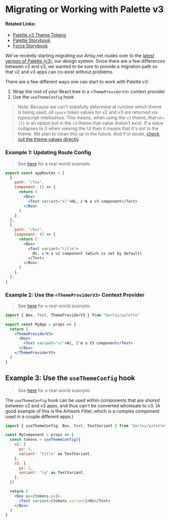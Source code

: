 # Migrating or Working with Palette v3

#### Related Links:

- [Palette v3 Theme Tokens](https://github.com/artsy/palette/blob/master/packages/palette/src/themes/v3.tsx)
- [Palette Storybook](https://palette-storybook.artsy.net/?path=/story/theme--theme)
- [Force Storybook](https://force-storybook.artsy.net/?path=/story/molecules-kitchen-sink--headers)

We've recently starting migrating our Artsy.net routes over to the [latest version of Palette (v3)](https://github.com/artsy/palette/blob/master/packages/palette/src/themes/v3.tsx), our design system. Since there are a few differences between v2 and v3, we wanted to be sure to provide a migration path so that v2 and v3 apps can co-exist without problems.

There are a few different ways one can start to work with Palette v3:

1. Wrap the root of your React tree in a `<ThemeProviderV3>` context provider
1. Use the `useThemeConfig` hook

> Note: Because we can't statefully determine at runtime which theme is being used, _all_ `space` token values for v2 and v3 are returned via typescript intellisense. This means, when using the `v3` theme, that `mt={3}` is an option but in the `v3` theme that value doesn't exist. If a value collapses to 0 when viewing the UI then it means that it's not in the theme. We plan to clean this up in the future. And if in doubt, [check out the theme values directly](https://github.com/artsy/palette/blob/master/packages/palette/src/themes/v3.tsx).

### Example 1: Updating Route Config

> See [here](https://github.com/artsy/force/blob/main/src/v2/Apps/ArtistSeries/artistSeriesRoutes.tsx#L14) for a real-world example.

```jsx
export const appRoutes = [
  {
    path: "/foo",
    Component: () => {
      return (
        <Box>
          <Text variant="xl">Hi, i'm a v3 component</Text>
        </Box>
      )
    },
  },
  {
    path: "/bar",
    Component: () => {
      return (
        <Box>
          <Text variant="title">
            Hi, i'm a v2 component (which is set by default)
          </Text>
        </Box>
      )
    },
  },
]
```

### Example 2: Use the `<ThemeProviderV3>` Context Provider

> See [here](https://github.com/artsy/force/blob/96d47ae5efdd63741a44ae837ebddf162eea9698/src/v2/Apps/Example/ExampleApp.tsx#L29) for a real-world example.

```jsx
import { Box, Text, ThemeProviderV3 } from "@artsy/palette"

export const MyApp = props => {
  return (
    <ThemeProviderV3>
      <Box>
        <Text variant="xl">Hi, I'm a V3 component</Text>
      </Box>
    </ThemeProviderV3>
  )
}
```

## Example 3: Use the `useThemeConfig` hook

> See [here](https://github.com/artsy/force/blob/main/src/v2/Components/Footer/Footer.tsx#L219-L226) for a real-world example.

The `useThemeConfig` hook can be used within components that are _shared_ between v2 and v3 apps, and thus can't be converted wholesale to v3. (A good example of this is the Artwork Filter, which is a complex component used in a couple different apps.)

```jsx
import { useThemeConfig, Box, Text, TextVariant } from "@artsy/palette"

const MyComponent = props => {
  const tokens = useThemeConfig({
    v2: {
      px: 5,
      variant: "title" as TextVariant,
    },
    v3: {
      px: 2,
      variant: "lg" as TextVariant,
    },
  })

  return (
    <Box px={tokens.px}>
      <Text variant={tokens.variant}>Hi</Text>
    </Box>
  )
}
```
